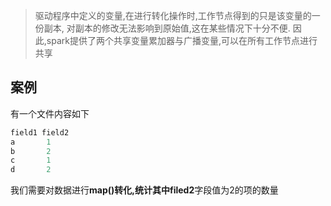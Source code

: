 > 驱动程序中定义的变量,在进行转化操作时,工作节点得到的只是该变量的一份副本,
> 对副本的修改无法影响到原始值,这在某些情况下十分不便.
> 因此,spark提供了两个共享变量累加器与广播变量,可以在所有工作节点进行共享

## 案例
有一个文件内容如下
```python
field1 field2
a       1
b       2
c       1
d       2
```


我们需要对数据进行**map()**转化,统计其中**filed2**字段值为2的项的数量  